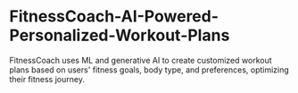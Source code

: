 # FitnessCoach-AI-Powered-Personalized-Workout-Plans
FitnessCoach uses ML and generative AI to create customized workout plans based on users' fitness goals, body type, and preferences, optimizing their fitness journey.
